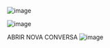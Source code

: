![image](https://user-images.githubusercontent.com/69858181/117596436-c443ab80-b119-11eb-8c45-f68d62c0814b.png)

![image](https://user-images.githubusercontent.com/69858181/118126867-4a3c4c80-b3cf-11eb-9929-5d4a2a33d12d.png)

ABRIR NOVA CONVERSA
![image](https://user-images.githubusercontent.com/69858181/119285191-e6f4ba80-bc17-11eb-9517-53f051dce87e.png)
